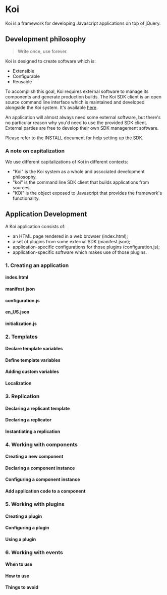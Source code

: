 # Koi
Koi is a framework for developing Javascript applications on top of jQuery.

## Development philosophy
> Write once, use forever.

Koi is designed to create software which is:

-   Extensible
-   Configurable
-   Reusable

To accomplish this goal, Koi requires external software to manage its
components and generate production builds. The Koi SDK client is an open
source command line interface which is maintained and developed alongside the 
Koi system. It's available [here](https://github.com/Knewton/Koi-SDK-Client "Koi SDK Client").

An application will almost always need some external software, but
there's no particular reason why you'd need to use the provided SDK client.
External parties are free to develop their own SDK management software.

Please refer to the INSTALL document for help setting up the SDK.

### A note on capitalization

We use different capitalizations of Koi in different contexts:

-	"Koi" is the Koi system as a whole and associated development philosophy.
-	"koi" is the command line SDK client that builds applications from sources.
-	"KOI" is the object exposed to Javascript that provides the framework's functionality.

## Application Development

A Koi application consists of:

-	an HTML page rendered in a web browser (index.html);
-	a set of plugins from some external SDK (manifest.json);
-	application-specific configurations for those plugins (configuration.js);
-	application-specific software which makes use of those plugins.

### 1. Creating an application
#### index.html
#### manifest.json
#### configuration.js
#### en_US.json
#### initialization.js
### 2. Templates
#### Declare template variables
#### Define template variables
#### Adding custom variables
#### Localization
### 3. Replication
#### Declaring a replicant template
#### Declaring a replicator
#### Instantiating a replication
### 4. Working with components
#### Creating a new component
#### Declaring a component instance
#### Configuring a component instance
#### Add application code to a component
### 5. Working with plugins
#### Creating a plugin
#### Configuring a plugin
#### Using a plugin
### 6. Working with events
#### When to use
#### How to use
#### Things to avoid
